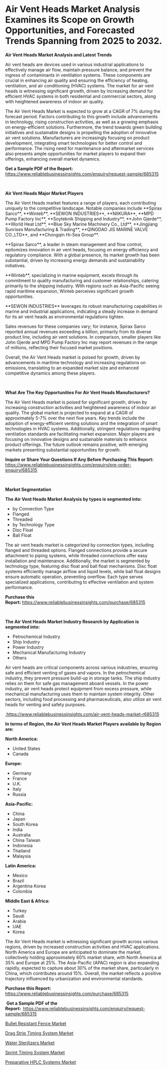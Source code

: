 <p><h1>Air Vent Heads Market Analysis Examines its Scope on Growth Opportunities, and Forecasted Trends Spanning from 2025 to 2032.</h1></p><p><strong>Air Vent Heads Market Analysis and Latest Trends</strong></p>
<p><p>Air vent heads are devices used in various industrial applications to effectively manage air flow, maintain pressure balance, and prevent the ingress of contaminants in ventilation systems. These components are crucial in enhancing air quality and ensuring the efficiency of heating, ventilation, and air conditioning (HVAC) systems. The market for air vent heads is witnessing significant growth, driven by increasing demand for efficient HVAC systems in both residential and commercial sectors, along with heightened awareness of indoor air quality.</p><p>The Air Vent Heads Market is expected to grow at a CAGR of 7% during the forecast period. Factors contributing to this growth include advancements in technology, rising construction activities, as well as a growing emphasis on energy-efficient solutions. Furthermore, the trend towards green building initiatives and sustainable designs is propelling the adoption of innovative air vent solutions. Manufacturers are increasingly focusing on product development, integrating smart technologies for better control and performance. The rising need for maintenance and aftermarket services also presents ample opportunities for market players to expand their offerings, enhancing overall market dynamics.</p></p>
<p><strong>Get a Sample PDF of the Report:&nbsp;</strong> <a href="https://www.reliablebusinessinsights.com/enquiry/request-sample/685315?utm_campaign=1121&utm_medium=2&utm_source=Github&utm_content=ia&utm_term=10042025&utm_id=air-vent-heads">https://www.reliablebusinessinsights.com/enquiry/request-sample/685315</a></p>
<p>&nbsp;</p>
<p><strong>Air Vent Heads Major Market Players</strong></p>
<p><p>The Air Vent Heads market features a range of players, each contributing uniquely to the competitive landscape. Notable companies include **Spirax Sarco**, **Winteb**, **SEWON INDUSTRIES**, **NIIKURA**, **MPD Pump Factory Inc**, **Soyteknik Shipping and Industry**, **John Gjerde**, **World Heat Ltd**, **Blue Sky Marine Machinery Co., Ltd**, **Jingjiang Sunrises Manufacturing & Trading**, **QINGDAO JIS MARINE VALVE CO.,LTD**, and **Chongqin Hi-Sea Group**.</p><p>**Spirax Sarco**, a leader in steam management and flow control, epitomizes innovation in air vent heads, focusing on energy efficiency and regulatory compliance. With a global presence, its market growth has been substantial, driven by increasing energy demands and sustainability initiatives. </p><p>**Winteb**, specializing in marine equipment, excels through its commitment to quality manufacturing and customer relationships, catering primarily to the shipping industry. With regions such as Asia-Pacific seeing rapid maritime expansion, Winteb perceives significant growth opportunities.</p><p>**SEWON INDUSTRIES** leverages its robust manufacturing capabilities in marine and industrial applications, indicating a steady increase in demand for its air vent heads as environmental regulations tighten.</p><p>Sales revenues for these companies vary; for instance, Spirax Sarco reported annual revenues exceeding a billion, primarily from its diverse product line, including air vent solutions. In comparison, smaller players like John Gjerde and MPD Pump Factory Inc may report revenues in the range of millions, reflecting their focused market positions.</p><p>Overall, the Air Vent Heads market is poised for growth, driven by advancements in maritime technology and increasing regulations on emissions, translating to an expanded market size and enhanced competitive dynamics among these players.</p></p>
<p>&nbsp;</p>
<p><strong>What Are The Key Opportunities For Air Vent Heads Manufacturers?</strong></p>
<p><p>The Air Vent Heads market is poised for significant growth, driven by increasing construction activities and heightened awareness of indoor air quality. The global market is projected to expand at a CAGR of approximately 5-7% over the next five years. Key trends include the adoption of energy-efficient venting solutions and the integration of smart technologies in HVAC systems. Additionally, stringent regulations regarding ventilation standards are facilitating market expansion. Major players are focusing on innovative designs and sustainable materials to enhance product offerings. The future outlook remains positive, with emerging markets presenting substantial opportunities for growth.</p></p>
<p><strong>Inquire or Share Your Questions If Any Before Purchasing This Report:</strong> <a href="https://www.reliablebusinessinsights.com/enquiry/pre-order-enquiry/685315?utm_campaign=1121&utm_medium=2&utm_source=Github&utm_content=ia&utm_term=10042025&utm_id=air-vent-heads">https://www.reliablebusinessinsights.com/enquiry/pre-order-enquiry/685315</a></p>
<p>&nbsp;</p>
<p><strong>Market Segmentation</strong></p>
<p><strong>The Air Vent Heads Market Analysis by types is segmented into:</strong></p>
<p><ul><li>by Connection Type</li><li>Flanged</li><li>Threaded</li><li>by Technology Type</li><li>Disc Float</li><li>Ball Float</li></ul></p>
<p><p>The air vent heads market is categorized by connection types, including flanged and threaded options. Flanged connections provide a secure attachment to piping systems, while threaded connections offer easy installation and maintenance. Additionally, the market is segmented by technology type, featuring disc float and ball float mechanisms. Disc float systems efficiently manage airflow and liquid levels, while ball float designs ensure automatic operation, preventing overflow. Each type serves specialized applications, contributing to effective ventilation and system performance.</p></p>
<p><strong>Purchase this Report:&nbsp;</strong><a href="https://www.reliablebusinessinsights.com/purchase/685315?utm_campaign=1121&utm_medium=2&utm_source=Github&utm_content=ia&utm_term=10042025&utm_id=air-vent-heads">https://www.reliablebusinessinsights.com/purchase/685315</a></p>
<p>&nbsp;</p>
<p><strong>The Air Vent Heads Market Industry Research by Application is segmented into:</strong></p>
<p><ul><li>Petrochemical Industry</li><li>Ship Industry</li><li>Power Industry</li><li>Mechanical Manufacturing Industry</li><li>Others</li></ul></p>
<p><p>Air vent heads are critical components across various industries, ensuring safe and efficient venting of gases and vapors. In the petrochemical industry, they prevent pressure build-up in storage tanks. The ship industry relies on them for safe gas management aboard vessels. In the power industry, air vent heads protect equipment from excess pressure, while mechanical manufacturing uses them to maintain system integrity. Other sectors, including food processing and pharmaceuticals, also utilize air vent heads for venting and safety purposes.</p></p>
<p><a href="https://www.reliablebusinessinsights.com/air-vent-heads-market-r685315?utm_campaign=1121&utm_medium=2&utm_source=Github&utm_content=ia&utm_term=10042025&utm_id=air-vent-heads">&nbsp;https://www.reliablebusinessinsights.com/air-vent-heads-market-r685315</a></p>
<p><strong>In terms of Region, the Air Vent Heads Market Players available by Region are:</strong></p>
<p>
    <p> <strong> North America: </strong>
        <ul>
            <li>United States</li>
            <li>Canada</li>
        </ul>
        </p> 
    <p> <strong> Europe: </strong>
        <ul>
            <li>Germany</li>
            <li>France</li>
            <li>U.K.</li>
            <li>Italy</li>
            <li>Russia</li>
        </ul>
        </p> 
    <p> <strong> Asia-Pacific: </strong>
        <ul>
            <li>China</li>
            <li>Japan</li>
            <li>South Korea</li>
            <li>India</li>
            <li>Australia</li>
            <li>China Taiwan</li>
            <li>Indonesia</li>
            <li>Thailand</li>
            <li>Malaysia</li>
        </ul>
        </p> 
    <p> <strong> Latin America: </strong>
        <ul>
            <li>Mexico</li>
            <li>Brazil</li>
            <li>Argentina Korea</li>
            <li>Colombia</li>
        </ul>
        </p> 
    <p> <strong> Middle East & Africa: </strong>
        <ul>
            <li>Turkey</li>
            <li>Saudi</li>
            <li>Arabia</li>
            <li>UAE</li>
            <li>Korea</li>
        </ul>
    </p>
    </p>
<p><p>The Air Vent Heads market is witnessing significant growth across various regions, driven by increased construction activities and HVAC applications. North America and Europe are anticipated to dominate the market, collectively holding approximately 60% market share, with North America at 35% and Europe at 25%. The Asia-Pacific (APAC) region is also expanding rapidly, expected to capture about 30% of the market share, particularly in China, which contributes around 15%. Overall, the market reflects a positive trajectory influenced by urbanization and environmental standards.</p></p>
<p><strong>Purchase this Report: </strong><a href="https://www.reliablebusinessinsights.com/purchase/685315?utm_campaign=1121&utm_medium=2&utm_source=Github&utm_content=ia&utm_term=10042025&utm_id=air-vent-heads">https://www.reliablebusinessinsights.com/purchase/685315</a></p>
<p>&nbsp;<strong>Get a Sample PDF of the Report:&nbsp;&nbsp;</strong><a href="https://www.reliablebusinessinsights.com/enquiry/request-sample/685315?utm_campaign=1121&utm_medium=2&utm_source=Github&utm_content=ia&utm_term=10042025&utm_id=air-vent-heads">https://www.reliablebusinessinsights.com/enquiry/request-sample/685315</a></p>
<p><strong></strong></p>
<p><p><a href="https://github.com/WashimHussain441/Market-Research-Report-List-2/blob/main/bullet-resistant-fence-market.md?utm_campaign=1121&utm_medium=2&utm_source=Github&utm_content=ia&utm_term=10042025&utm_id=air-vent-heads">Bullet Resistant Fence Market</a></p><p><a href="https://github.com/SanjidaMahmud54/Market-Research-Report-List-2/blob/main/drag-strip-timing-system-market.md?utm_campaign=1121&utm_medium=2&utm_source=Github&utm_content=ia&utm_term=10042025&utm_id=air-vent-heads">Drag Strip Timing System Market</a></p><p><a href="https://github.com/WillieWoodard/Market-Research-Report-List-7/blob/main/water-sterilizers-market.md?utm_campaign=1121&utm_medium=2&utm_source=Github&utm_content=ia&utm_term=10042025&utm_id=air-vent-heads">Water Sterilizers Market</a></p><p><a href="https://github.com/hgf64gh/Market-Research-Report-List-2/blob/main/sprint-timing-system-market.md?utm_campaign=1121&utm_medium=2&utm_source=Github&utm_content=ia&utm_term=10042025&utm_id=air-vent-heads">Sprint Timing System Market</a></p><p><a href="https://github.com/marloy8/Market-Research-Report-List-7/blob/main/preparative-hplc-systems-market.md?utm_campaign=1121&utm_medium=2&utm_source=Github&utm_content=ia&utm_term=10042025&utm_id=air-vent-heads">Preparative HPLC Systems Market</a></p></p>